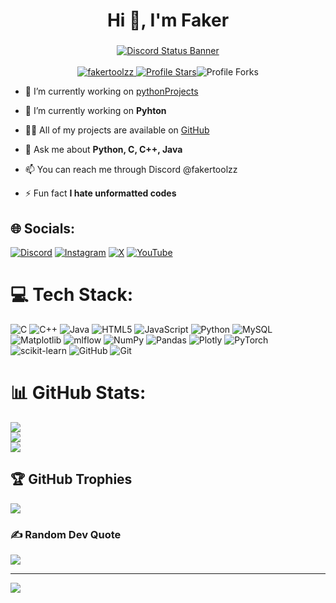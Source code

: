 <h1 align="center">Hi 👋, I'm Faker</h1>
<h3 align="center">  </h3>


<p align="center"> 
<a href="https://discord.com/users/1182703755129520231">
  <img src=https://discord.c99.nl/widget/theme-2/1182703755129520231.png alt="Discord Status Banner"><br><br>
<img src="https://komarev.com/ghpvc/?username=wingstoolzz&label=Profile%20views&color=5c12df&style=flat" alt="fakertoolzz" />
<img src="https://img.shields.io/badge/dynamic/json?&label=Total%20Stars&color=5c12df&style=flat&style=for-the-badge&query=%24.stars&url=https://api.github-star-counter.workers.dev/user/fakertoolzz" alt="Profile Stars"></a><img src="https://img.shields.io/badge/dynamic/json?&label=Total%20Forks&color=5c12df&style=flat&style=for-the-badge&query=%24.forks&url=https://api.github-star-counter.workers.dev/user/fakertoolzz" alt="Profile Forks"></a>





- 🔭 I’m currently working on [pythonProjects](https://github.com/FakerToolzz/pythonProject?tab=repositories)

- 🌱 I’m currently working on **Pyhton**

- 👨‍💻 All of my projects are available on [GitHub](https://github.com/FakerToolzz?tab=repositories)

- 💬 Ask me about **Python, C, C++, Java**

- 📫 You can reach me through Discord @fakertoolzz

- ⚡ Fun fact **I hate unformatted codes**


## 🌐 Socials:
[![Discord](https://img.shields.io/badge/Discord-%237289DA.svg?logo=discord&logoColor=white)](https://discord.gg/fakertoolzz) [![Instagram](https://img.shields.io/badge/Instagram-%23E4405F.svg?logo=Instagram&logoColor=white)](https://instagram.com/fakertoolzz) [![X](https://img.shields.io/badge/X-black.svg?logo=X&logoColor=white)](https://x.com/fakertoolzz) [![YouTube](https://img.shields.io/badge/YouTube-%23FF0000.svg?logo=YouTube&logoColor=white)](https://youtube.com/@fakertoolzz) 

# 💻 Tech Stack:
![C](https://img.shields.io/badge/c-%2300599C.svg?style=flat&logo=c&logoColor=white) ![C++](https://img.shields.io/badge/c++-%2300599C.svg?style=flat&logo=c%2B%2B&logoColor=white) ![Java](https://img.shields.io/badge/java-%23ED8B00.svg?style=flat&logo=openjdk&logoColor=white) ![HTML5](https://img.shields.io/badge/html5-%23E34F26.svg?style=flat&logo=html5&logoColor=white) ![JavaScript](https://img.shields.io/badge/javascript-%23323330.svg?style=flat&logo=javascript&logoColor=%23F7DF1E) ![Python](https://img.shields.io/badge/python-3670A0?style=flat&logo=python&logoColor=ffdd54) ![MySQL](https://img.shields.io/badge/mysql-4479A1.svg?style=flat&logo=mysql&logoColor=white) ![Matplotlib](https://img.shields.io/badge/Matplotlib-%23ffffff.svg?style=flat&logo=Matplotlib&logoColor=black) ![mlflow](https://img.shields.io/badge/mlflow-%23d9ead3.svg?style=flat&logo=numpy&logoColor=blue) ![NumPy](https://img.shields.io/badge/numpy-%23013243.svg?style=flat&logo=numpy&logoColor=white) ![Pandas](https://img.shields.io/badge/pandas-%23150458.svg?style=flat&logo=pandas&logoColor=white) ![Plotly](https://img.shields.io/badge/Plotly-%233F4F75.svg?style=flat&logo=plotly&logoColor=white) ![PyTorch](https://img.shields.io/badge/PyTorch-%23EE4C2C.svg?style=flat&logo=PyTorch&logoColor=white) ![scikit-learn](https://img.shields.io/badge/scikit--learn-%23F7931E.svg?style=flat&logo=scikit-learn&logoColor=white) ![GitHub](https://img.shields.io/badge/github-%23121011.svg?style=flat&logo=github&logoColor=white) ![Git](https://img.shields.io/badge/git-%23F05033.svg?style=flat&logo=git&logoColor=white)
# 📊 GitHub Stats:
![](https://github-readme-stats.vercel.app/api?username=FakerToolzz&theme=dark&hide_border=false&include_all_commits=true&count_private=true)<br/>
![](https://github-readme-streak-stats.herokuapp.com/?user=FakerToolzz&theme=dark&hide_border=false)<br/>
![](https://github-readme-stats.vercel.app/api/top-langs/?username=FakerToolzz&theme=dark&hide_border=false&include_all_commits=true&count_private=true&layout=compact)

## 🏆 GitHub Trophies
![](https://github-profile-trophy.vercel.app/?username=FakerToolzz&theme=radical&no-frame=false&no-bg=true&margin-w=4)

### ✍️ Random Dev Quote
![](https://quotes-github-readme.vercel.app/api?type=horizontal&theme=radical)

---
[![](https://visitcount.itsvg.in/api?id=FakerToolzz&icon=2&color=0)](https://visitcount.itsvg.in)

<!-- Proudly created with GPRM ( https://gprm.itsvg.in ) -->

